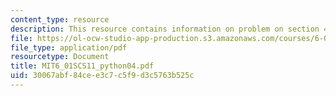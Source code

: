 ```yaml
---
content_type: resource
description: This resource contains information on problem on section 4, lists.
file: https://ol-ocw-studio-app-production.s3.amazonaws.com/courses/6-01sc-introduction-to-electrical-engineering-and-computer-science-i-spring-2011/30067abf84cee3c7c5f9d3c5763b525c_MIT6_01SCS11_python04.pdf
file_type: application/pdf
resourcetype: Document
title: MIT6_01SCS11_python04.pdf
uid: 30067abf-84ce-e3c7-c5f9-d3c5763b525c
---
```

